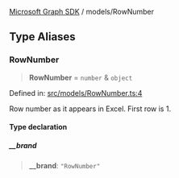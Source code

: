 [Microsoft Graph SDK](../README.md) / models/RowNumber

## Type Aliases

### RowNumber

> **RowNumber** = `number` & `object`

Defined in: [src/models/RowNumber.ts:4](https://github.com/Future-Secure-AI/microsoft-graph/blob/main/src/models/RowNumber.ts#L4)

Row number as it appears in Excel. First row is 1.

#### Type declaration

##### \_\_brand

> **\_\_brand**: `"RowNumber"`
